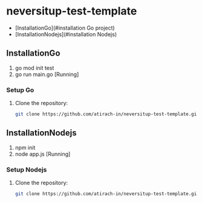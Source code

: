 # neversitup-test-template

- [InstallationGo](#installation Go project)
- [InstallationNodejs](#installation Nodejs)

## InstallationGo
1. go mod init test
2. go run main.go [Running]

### Setup Go
1. Clone the repository:
   ```bash
   git clone https://github.com/atirach-in/neversitup-test-template.git

## InstallationNodejs
1. npm init
2. node app.js [Running]

### Setup Nodejs
1. Clone the repository:
   ```bash
   git clone https://github.com/atirach-in/neversitup-test-template.git